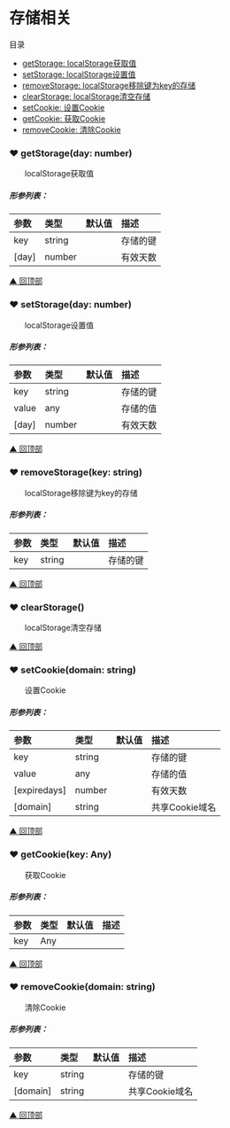 # 存储相关

<span id="top">目录</span>
* [ getStorage: localStorage获取值](#getStorage)
* [ setStorage: localStorage设置值](#setStorage)
* [ removeStorage: localStorage移除键为key的存储](#removeStorage)
* [ clearStorage: localStorage清空存储](#clearStorage)
* [ setCookie: 设置Cookie](#setCookie)
* [ getCookie: 获取Cookie](#getCookie)
* [ removeCookie: 清除Cookie](#removeCookie)


### <span id="getStorage">♥ getStorage(day: number)</span>
  
&emsp;&emsp;localStorage获取值

##### 形参列表：
| 参数 | 类型  |  默认值         | 描述 |
| :--- | :---- | :------------- |:---- |
| key | string |  | 存储的键 |
| [day] | number |  | 有效天数 |




[▲ 回顶部](#top)
### <span id="setStorage">♥ setStorage(day: number)</span>
  
&emsp;&emsp;localStorage设置值

##### 形参列表：
| 参数 | 类型  |  默认值         | 描述 |
| :--- | :---- | :------------- |:---- |
| key | string |  | 存储的键 |
| value | any |  | 存储的值 |
| [day] | number |  | 有效天数 |




[▲ 回顶部](#top)
### <span id="removeStorage">♥ removeStorage(key: string)</span>
  
&emsp;&emsp;localStorage移除键为key的存储

##### 形参列表：
| 参数 | 类型  |  默认值         | 描述 |
| :--- | :---- | :------------- |:---- |
| key | string |  | 存储的键 |




[▲ 回顶部](#top)
### <span id="clearStorage">♥ clearStorage()</span>
  
&emsp;&emsp;localStorage清空存储






[▲ 回顶部](#top)
### <span id="setCookie">♥ setCookie(domain: string)</span>
  
&emsp;&emsp;设置Cookie

##### 形参列表：
| 参数 | 类型  |  默认值         | 描述 |
| :--- | :---- | :------------- |:---- |
| key | string |  | 存储的键 |
| value | any |  | 存储的值 |
| [expiredays] | number |  | 有效天数 |
| [domain] | string |  | 共享Cookie域名 |




[▲ 回顶部](#top)
### <span id="getCookie">♥ getCookie(key: Any)</span>
  
&emsp;&emsp;获取Cookie

##### 形参列表：
| 参数 | 类型  |  默认值         | 描述 |
| :--- | :---- | :------------- |:---- |
| key | Any |  |  |




[▲ 回顶部](#top)
### <span id="removeCookie">♥ removeCookie(domain: string)</span>
  
&emsp;&emsp;清除Cookie

##### 形参列表：
| 参数 | 类型  |  默认值         | 描述 |
| :--- | :---- | :------------- |:---- |
| key | string |  | 存储的键 |
| [domain] | string |  | 共享Cookie域名 |




[▲ 回顶部](#top)
